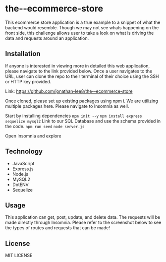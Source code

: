 # the--ecommerce-store

This ecommerce store application is a true example to a snippet of what the backend would resemble. Though we may not see whats happening on the front side, this challenge allows user to take a look on what is driving the data and requests around an application.

## Installation

If anyone is interested in viewing more in detailed this web application, please navigate to the link provided below. Once a user navigates to the URL, user can clone the repo to their terminal of their choice using the SSH or HTTP key provided.

Link: https://github.com/jonathan-lee8/the--ecommerce-store

Once cloned, please set up existing packages using npm i. We are utilizing multiple packages here. Please navigate to Insomnia as well.

Start by installing dependencies
` npm init --y `
` npm install express sequelize mysql2 `
Link to our SQL Database and use the schema provided in the code.
` npm run seed `
` node server.js `

Open Insomnia and explore

## Technology

- JavaScript
- Express.js
- Node.js
- MySQL2
- DotENV
- Sequelize

## Usage

This application can get, post, update, and delete data. The requests will be made directly through Insomnia. Please refer to the screenshot below to see the types of routes and requests that can be made!

## License

MIT LICENSE